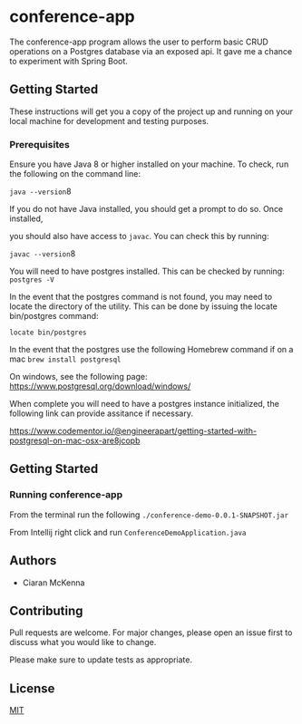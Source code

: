 # conference-app

The conference-app program allows the user to perform basic CRUD operations on
a Postgres database via an exposed api. It gave me a chance to experiment with Spring Boot.

Getting Started
---------------

These instructions will get you a copy of the project up and running on
your local machine for development and testing purposes.

### Prerequisites

Ensure you have Java 8 or higher installed on your machine. To check,
run the following on the command line:

`java --version`8

If you do not have Java installed, you should get a prompt to do so.
Once installed,

you should also have access to `javac`. You can check this by running:

`javac --version`8

You will need to have postgres installed. This can be checked by running:
`postgres -V`

In the event that the postgres command is not found, you may need to locate the directory of the utility. 
This can be done by issuing the locate bin/postgres command:

`locate bin/postgres`

In the event that the postgres use the following Homebrew command if on a mac
`brew install postgresql`

On windows, see the following page: https://www.postgresql.org/download/windows/

When complete you will need to have a postgres instance initialized, the following link can provide assitance if necessary.

https://www.codementor.io/@engineerapart/getting-started-with-postgresql-on-mac-osx-are8jcopb

Getting Started
---------------

### Running conference-app

From the terminal run the following `./conference-demo-0.0.1-SNAPSHOT.jar`

From Intellij right click and run `ConferenceDemoApplication.java` 

Authors
-------

-   Ciaran McKenna

Contributing
------------

Pull requests are welcome. For major changes, please open an issue first
to discuss what you would like to change.

Please make sure to update tests as appropriate.

License
-------

[MIT](https://choosealicense.com/licenses/mit/)
